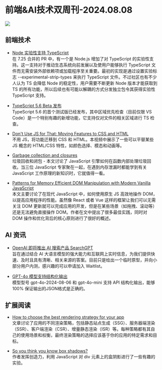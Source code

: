 # 前端&AI技术双周刊-2024.08.08
![](https://gips1.baidu.com/it/u=2212530810,1611102130&fm=3028&app=3028&f=JPEG&fmt=auto&q=75&size=f900_383)

## 前端技术
- [Node 实验性支持 TypeScript](https://socket.dev/blog/node-js-adds-experimental-support-for-typescript)
<br>在 7.25 合并的 PR 中，有一个是 Node.js 增加了对 TypeScript 的实验性支持。这一支持对于推动生态系统向前发展以及使用户能够执行 TypeScript 文件而无需安装外部依赖项或加载程序至关重要。最初的实现是通过设置实验标志 --experimental-strip-types 来执行 TypeScript 文件。不过社区也有不少人认为 TS 会降低 Node 的稳定性，用户需要不断更新 Node 版本才能获取到 TS 的所有功能，所以后续也有可能以解耦的方式分发独立包令其获得实验性 TypeScript 支持。

- [TypeScript 5.6 Beta 发布](https://devblogs.microsoft.com/typescript/announcing-typescript-5-6-beta/)
<br>TypeScript 5.6 的首个测试版已经发布，其中区域优先检查（目前仅限 VS Code）是一个特别有趣的新增功能，它支持仅对文件的相关区域进行 TS 检查。

- [Don't Use JS for That: Moving Features to CSS and HTML](https://www.youtube.com/watch?v=IP_rtWEMR0o)
<br>不用 JS，将功能迁移到 CSS 和 HTML。本视频中展示了一些可以平替某些 JS 概念的 HTML/CSS 特性，如颜色选择、模态和动画等。

- [Garbage collection and closures](https://jakearchibald.com/2024/garbage-collection-and-closures/)
<br>垃圾回收和闭包 - 本文讨论了 JavaScript 引擎如何在函数内部处理垃圾回收。当三位 JavaScript 专家聚在一起，在遇到内存泄漏时都能学到有关 JavaScript 工作原理的新知识时，它就值得一看。

- [Patterns for Memory Efficient DOM Manipulation with Modern Vanilla JavaScript](https://frontendmasters.com/blog/patterns-for-memory-efficient-dom-manipulation/)
<br>本文主要讨论了在现代 JavaScript 中，如何使用原生 JS 高效地操作 DOM，以提高应用程序的性能。虽然像 React 或者 Vue 这样的框架让我们可以无需关注 DOM 更新就可以完成应用的开发，但是在某些场景（如拖拽、滚动等）还是无法避免直接操作 DOM。作者在文中提出了很多最佳实践，同时对 DOM 操作和优化背后的核心原则进行了很好的概述。

## AI 资讯
- [OpenAI 即将推出 AI 搜索产品 SearchGPT](https://openai.com/index/searchgpt-prototype/)
<br>旨在通过结合 AI 大语言模型的强大能力和互联网上实时信息，为我们提供快速、及时且具有清晰、相关来源的答案。目前只是给出一个临时原型，并向小部分用户内测，感兴趣的可以申请加入 Waitlist。

- [GPT-4o 模型支持结构化输出](https://openai.com/index/introducing-structured-outputs-in-the-api/)
<br>模型型号 gpt-4o-2024-08-06 和 gpt-4o-mini 支持 API 结构化输出，能够 100% 保证输出的JSON格式是正确的。

## 扩展阅读
- [How to choose the best rendering strategy for your app](https://vercel.com/blog/how-to-choose-the-best-rendering-strategy-for-your-app)
<br>文章讨论了应用的不同渲染策略，包括静态站点生成（SSG）、服务器端渲染（SSR）、客户端渲染（CSR）、增量静态渲染（ISR）等。每种策略都有其自己的使用场景和权衡，最终渲染策略的选择应该基于你的应用的特定需求和目标。

- [So you think you know box shadows?](https://dgerrells.com/blog/how-not-to-use-box-shadows)
<br>作者发挥创造力，利用 JavaScript 对 div 元素上的盒阴影进行了一些有趣的实验。

